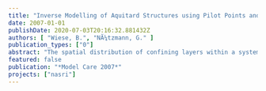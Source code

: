 ```yaml
---
title: "Inverse Modelling of Aquitard Structures using Pilot Points and Regularisation"
date: 2007-01-01
publishDate: 2020-07-03T20:16:32.881432Z
authors: [ "Wiese, B.", "NÃ¼tzmann, G." ]
publication_types: ["0"]
abstract: "The spatial distribution of confining layers within a system of two aquifers strongly affects the hydraulics and sensitivity to pollution. The test site is located close to a well field. Wells are switched with short intervals and hydraulic heads are recorded in several observation wells. Because the absolute levels of simulated hydraulic heads do not always coincide with the measurements, the model is calibrated with short term head variations. The characteristic shape of the hydraulic heads at each observation wells contains sensitive information about the structure of the aquifer. A numerical technique is developed which enables to simulate the spatial distribution of the confining layer. The method comprises the use of pilot points and regularisation technique. Cross validation is carried out in order to show the results are physically based. The method is shown to provide significant results even under non optimal conditions."
featured: false
publication: "*Model Care 2007*"
projects: ["nasri"]
---
```


